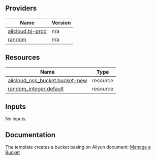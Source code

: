 <!-- BEGIN_TF_DOCS -->

## Providers

| Name | Version |
|------|---------|
| <a name="provider_alicloud.bj-prod"></a> [alicloud.bj-prod](#provider\_alicloud.bj-prod) | n/a |
| <a name="provider_random"></a> [random](#provider\_random) | n/a |

## Resources

| Name | Type |
|------|------|
| [alicloud_oss_bucket.bucket-new](https://registry.terraform.io/providers/aliyun/alicloud/latest/docs/resources/oss_bucket) | resource |
| [random_integer.default](https://registry.terraform.io/providers/hashicorp/random/latest/docs/resources/integer) | resource |

## Inputs

No inputs.

## Documentation
<!-- docs-link -->

The template creates a bucket basing on Aliyun document: [Manage a Bucket](http://help.aliyun.com/document_detail/111911.html)

<!-- docs-link -->
<!-- END_TF_DOCS -->    